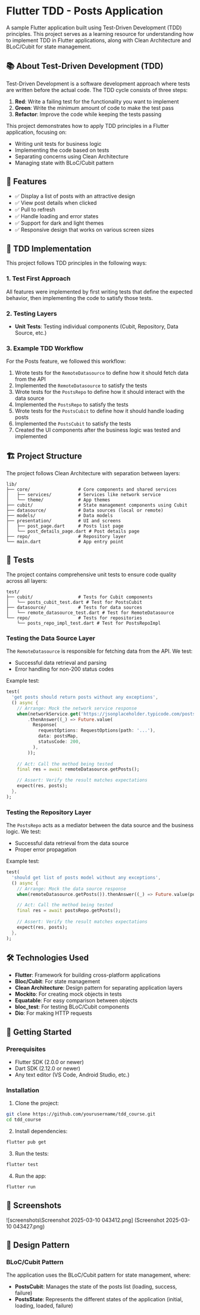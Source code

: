 # Flutter TDD - Posts Application

A sample Flutter application built using Test-Driven Development (TDD) principles. This project serves as a learning resource for understanding how to implement TDD in Flutter applications, along with Clean Architecture and BLoC/Cubit for state management.

## 📚 About Test-Driven Development (TDD)

Test-Driven Development is a software development approach where tests are written before the actual code. The TDD cycle consists of three steps:

1. **Red**: Write a failing test for the functionality you want to implement
2. **Green**: Write the minimum amount of code to make the test pass
3. **Refactor**: Improve the code while keeping the tests passing

This project demonstrates how to apply TDD principles in a Flutter application, focusing on:
- Writing unit tests for business logic
- Implementing the code based on tests
- Separating concerns using Clean Architecture
- Managing state with BLoC/Cubit pattern

## 🌟 Features

- ✅ Display a list of posts with an attractive design
- ✅ View post details when clicked
- ✅ Pull to refresh
- ✅ Handle loading and error states
- ✅ Support for dark and light themes
- ✅ Responsive design that works on various screen sizes

## 🧪 TDD Implementation

This project follows TDD principles in the following ways:

### 1. Test First Approach
All features were implemented by first writing tests that define the expected behavior, then implementing the code to satisfy those tests.

### 2. Testing Layers
- **Unit Tests**: Testing individual components (Cubit, Repository, Data Source, etc.)

### 3. Example TDD Workflow

For the Posts feature, we followed this workflow:
1. Wrote tests for the `RemoteDatasource` to define how it should fetch data from the API
2. Implemented the `RemoteDatasource` to satisfy the tests
3. Wrote tests for the `PostsRepo` to define how it should interact with the data source
4. Implemented the `PostsRepo` to satisfy the tests
5. Wrote tests for the `PostsCubit` to define how it should handle loading posts
6. Implemented the `PostsCubit` to satisfy the tests
7. Created the UI components after the business logic was tested and implemented

## 🏗️ Project Structure

The project follows Clean Architecture with separation between layers:

```
lib/
├── core/                  # Core components and shared services
│   ├── services/          # Services like network service
│   └── theme/             # App themes
├── cubit/                 # State management components using Cubit
├── datasource/            # Data sources (local or remote)
├── models/                # Data models
├── presentation/          # UI and screens
│   ├── post_page.dart     # Posts list page
│   └── post_details_page.dart # Post details page
├── repo/                  # Repository layer
└── main.dart              # App entry point
```

## 🧪 Tests

The project contains comprehensive unit tests to ensure code quality across all layers:

```
test/
├── cubit/                 # Tests for Cubit components
│   └── posts_cubit_test.dart # Test for PostsCubit
├── datasource/            # Tests for data sources
│   └── remote_datasource_test.dart # Test for RemoteDatasource
└── repo/                  # Tests for repositories
    └── posts_repo_impl_test.dart # Test for PostsRepoImpl
```

### Testing the Data Source Layer

The `RemoteDatasource` is responsible for fetching data from the API. We test:
- Successful data retrieval and parsing
- Error handling for non-200 status codes

Example test:
```dart
test(
  'get posts should return posts without any exceptions',
  () async {
    // Arrange: Mock the network service response
    when(networkService.get('https://jsonplaceholder.typicode.com/posts'))
        .thenAnswer((_) => Future.value(
          Response(
            requestOptions: RequestOptions(path: '...'),
            data: postsMap,
            statusCode: 200,
          ),
        ));
    
    // Act: Call the method being tested
    final res = await remoteDatasource.getPosts();

    // Assert: Verify the result matches expectations
    expect(res, posts);
  },
);
```

### Testing the Repository Layer

The `PostsRepo` acts as a mediator between the data source and the business logic. We test:
- Successful data retrieval from the data source
- Proper error propagation

Example test:
```dart
test(
  'should get list of posts model without any exceptions',
  () async {
    // Arrange: Mock the data source response
    when(remoteDatasource.getPosts()).thenAnswer((_) => Future.value(posts));

    // Act: Call the method being tested
    final res = await postsRepo.getPosts();
    
    // Assert: Verify the result matches expectations
    expect(res, posts);
  },
);
```

## 🛠️ Technologies Used

- **Flutter**: Framework for building cross-platform applications
- **Bloc/Cubit**: For state management
- **Clean Architecture**: Design pattern for separating application layers
- **Mockito**: For creating mock objects in tests
- **Equatable**: For easy comparison between objects
- **bloc_test**: For testing BLoC/Cubit components
- **Dio**: For making HTTP requests

## 🚀 Getting Started

### Prerequisites

- Flutter SDK (2.0.0 or newer)
- Dart SDK (2.12.0 or newer)
- Any text editor (VS Code, Android Studio, etc.)

### Installation

1. Clone the project:
```bash
git clone https://github.com/yourusername/tdd_course.git
cd tdd_course
```

2. Install dependencies:
```bash
flutter pub get
```

3. Run the tests:
```bash
flutter test
```

4. Run the app:
```bash
flutter run
```

## 📱 Screenshots
![screenshots\Screenshot 2025-03-10 043412.png]
(Screenshot 2025-03-10 043427.png)
## 🧩 Design Pattern

### BLoC/Cubit Pattern

The application uses the BLoC/Cubit pattern for state management, where:

- **PostsCubit**: Manages the state of the posts list (loading, success, failure)
- **PostsState**: Represents the different states of the application (initial, loading, loaded, failure)
 